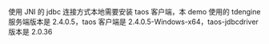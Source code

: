 使用 JNI 的 jdbc 连接方式本地需要安装 taos 客户端，本 demo 使用的 tdengine 服务端版本是 2.4.0.5，taos 客户端是 2.4.0.5-Windows-x64，taos-jdbcdriver 版本是 2.0.36